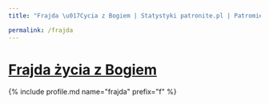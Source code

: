 ```yaml
---
title: "Frajda \u017Cycia z Bogiem | Statystyki patronite.pl | Patromierz"

permalink: /frajda
---
```


# [Frajda życia z Bogiem](https://patronite.pl/frajda)

{% include profile.md name="frajda" prefix="f" %}
